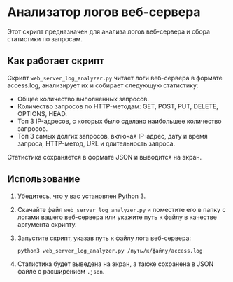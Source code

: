 # Анализатор логов веб-сервера

Этот скрипт предназначен для анализа логов веб-сервера и сбора статистики по запросам.

## Как работает скрипт

Скрипт `web_server_log_analyzer.py` читает логи веб-сервера в формате access.log, анализирует их и собирает следующую статистику:

- Общее количество выполненных запросов.
- Количество запросов по HTTP-методам: GET, POST, PUT, DELETE, OPTIONS, HEAD.
- Топ 3 IP-адресов, с которых было сделано наибольшее количество запросов.
- Топ 3 самых долгих запросов, включая IP-адрес, дату и время запроса, HTTP-метод, URL и длительность запроса.

Статистика сохраняется в формате JSON и выводится на экран.

## Использование

1. Убедитесь, что у вас установлен Python 3.
2. Скачайте файл `web_server_log_analyzer.py` и поместите его в папку с логами вашего веб-сервера или укажите путь к файлу в качестве аргумента скрипту.
3. Запустите скрипт, указав путь к файлу лога веб-сервера:

    ```bash
    python3 web_server_log_analyzer.py /путь/к/файлу/access.log
    ```

4. Статистика будет выведена на экран, а также сохранена в JSON файле с расширением `.json`.